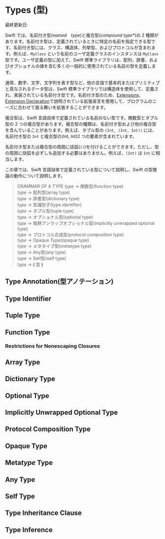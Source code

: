 # Types \(型\)

最終更新日:

Swift では、名前付き型(*named　type*)と複合型(*compound type**)の 2 種類があります。名前付き型は、定義されているときに特定の名前を指定できる型です。名前付き型には、クラス、構造体、列挙型、およびプロトコルが含まれます。例えば、`MyClass` という名前のユーザ定義クラスのインスタンスは `MyClass` 型です。ユーザ定義の型に加えて、Swift 標準ライブラリは、配列、辞書、およびオプショナルの値を含む多くの一般的に使用されている名前の型を定義します。

通常、数字、文字、文字列を表す型など、他の言語で基本的またはプリミティブと見なされるデータ型は、Swift 標準ライブラリでは構造体を使用して、定義され、実装されている名前付き型です。名前付き型のため、[Extensions](./expressions.md)、 [Extension Declaration](./declarations.md#extension-declaration拡張宣言)で説明されている拡張宣言を使用して、プログラムのニーズに合わせて振る舞いを拡張することができます。

複合型は、Swift 言語自体で定義されている名前のない型です。関数型とタプル型の 2 つの複合型があります。複合型の種類は、名前付き型および他の複合型を含んでいることがあります。例えば、タプル型の `(Int, (Int, Int))` には、名前付き型の `Int` と複合型の(Int, Int)2 つの要素が含まれています。

名前付き型または複合型の周囲に括弧(`()`)を付けることができます。ただし、型の周囲に括弧を必ずしも追加する必要はありません。例えば、`(Int)` は `Int` に相当します。

この章では、Swift 言語自体で定義されている型について説明し、Swift の型推論の動作について説明します。

> GRAMMAR OF A TYPE
> *type* → 関数型(function type)  
> *type* → 配列型(array type)  
> *type* → 辞書型(dictionary type)  
> *type* → 型識別子(type identifier)  
> *type* → タプル型(tuple type)  
> *type* → オプショナル型(optional type)  
> *type* → 暗黙アンラップオプショナル型(implicitly unwrapped optional type)  
> *type* → プロトコル合成型(protocol composition type)  
> *type* → Opaque Type(opaque type)  
> *type* → メタタイプ型(metatype type)  
> *type* → Any型(any type)  
> *type* → Self型(self type)  
> *type* → **(** 型 **)**  

## Type Annotation(型アノテーション)

## Type Identifier

## Tuple Type

## Function Type

### Restrictions for Nonescaping Closures

## Array Type

## Dictionary Type

## Optional Type

## Implicitly Unwrapped Optional Type

## Protocol Composition Type

## Opaque Type

## Meta*type* Type

## Any Type

## Self Type

## Type Inheritance Clause

## Type Inference
